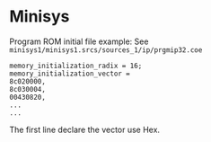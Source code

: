 # Minisys

Program ROM initial file example: See `minisys1/minisys1.srcs/sources_1/ip/prgmip32.coe`

```coe
memory_initialization_radix = 16;
memory_initialization_vector =
8c020000,
8c030004,
00430820,
...
...
```

The first line declare the vector use Hex.
